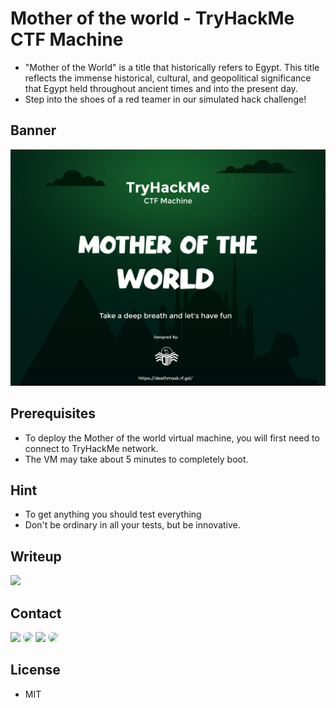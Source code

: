 # Mother of the world -  TryHackMe CTF Machine
* "Mother of the World" is a title that historically refers to Egypt. This title reflects the immense historical, cultural, and geopolitical significance that Egypt held throughout ancient times and into the present day.
* Step into the shoes of a red teamer in our simulated hack challenge! 

## Banner

![mother of the world Desktop Banner](./website-demo-image/Motw_ctf.jpg "Desktop Banner")

## Prerequisites

* To deploy the Mother of the world virtual machine, you will first need to connect to TryHackMe network.
* The VM may take about 5 minutes to completely boot.

## Hint

* To get anything you should test everything
* Don't be ordinary in all your tests, but be innovative.

## Writeup

<a  href="https://github.com/Death-Mask/Mother-of-the-world/blob/main/writeup.md" target="_blank"><img src="https://custom-icon-badges.herokuapp.com/badge/Writeup-yellow?style=for-the-badge&logo=writeup&logoColor=white"></a>


## Contact

<p align="left" >
  <a  href="https://deathmask.rf.gd" target="_blank"><img src="https://custom-icon-badges.herokuapp.com/badge/Website-white?style=for-the-badge&logo=earth_9647256&logoColor=black%22%20style=%22border-radius:%2030px%22%20target=%22_blank"></a>
  <a  href="https://www.linkedin.com/in/ahmed-abd-alalim-286768299/" target="_blank"><img src="https://img.shields.io/badge/-LinkedIn-%230077B5?style=for-the-badge&logo=linkedin&logoColor=white" style="border-radius: 30px" target="_blank"></a>
  <a  href="https://github.com/Death-Mask" target="_blank"><img src="https://img.shields.io/badge/GitHub-000000?style=for-the-badge&logo=github&logoColor=whit style="border-radius: 30px" target="_blank"></a>
  <a  href="https://tryhackme.com/p/DeathMask" target="_blank"><img src="https://custom-icon-badges.herokuapp.com/badge/TryHackMe-262c3e?style=for-the-badge&logo=tryhackme&logoColor=white" style="border-radius: 30px" target="_blank"></a>
</p>

## License

* MIT
